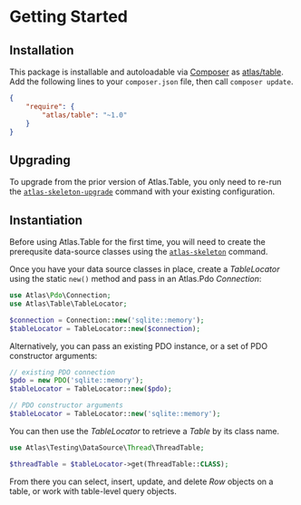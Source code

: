 # Getting Started

## Installation

This package is installable and autoloadable via [Composer](https://getcomposer.org/)
as [atlas/table](https://packagist.org/packages/atlas/table). Add the following lines
to your `composer.json` file, then call `composer update`.

```json
{
    "require": {
        "atlas/table": "~1.0"
    }
}
```

## Upgrading

To upgrade from the prior version of Atlas.Table, you only need to re-run the
[`atlas-skeleton-upgrade`](/dymaxion/skeleton) command with your existing
configuration.

## Instantiation

Before using Atlas.Table for the first time, you will need to create the
prerequsite data-source classes using the [`atlas-skeleton`](/dymaxion/skeleton)
command.

Once you have your data source classes in place, create a _TableLocator_ using
the static `new()` method and pass in an Atlas.Pdo _Connection_:

```php
use Atlas\Pdo\Connection;
use Atlas\Table\TableLocator;

$connection = Connection::new('sqlite::memory');
$tableLocator = TableLocator::new($connection);
```

Alternatively, you can pass an existing PDO instance, or a set of PDO
constructor arguments:

```php
// existing PDO connection
$pdo = new PDO('sqlite::memory');
$tableLocator = TableLocator::new($pdo);

// PDO constructor arguments
$tableLocator = TableLocator::new('sqlite::memory');
```

You can then use the _TableLocator_ to retrieve a _Table_ by its class name.

```php
use Atlas\Testing\DataSource\Thread\ThreadTable;

$threadTable = $tableLocator->get(ThreadTable::CLASS);
```

From there you can select, insert, update, and delete _Row_ objects on a table,
or work with table-level query objects.
